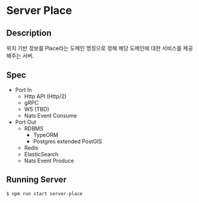 # Server Place

## Description

위치 기반 정보를 Place라는 도메인 명칭으로 정해 해당 도메인에 대한 서비스를 제공해주는 서버.

## Spec
- Port In
  - Http API (Http/2)
  - gRPC
  - WS (TBD)
  - Nats Event Consume
- Port Out
  - RDBMS
    - TypeORM
    - Postgres extended PostGIS
  - Redis
  - ElasticSearch
  - Nats Event Produce

## Running Server
````shell
$ npm run start server-place
````
